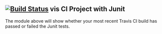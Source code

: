 [![Build Status](https://travis-ci.org/miagu/lab4repo.svg?branch=master)](https://travis-ci.org/miagu/lab4repo)
vis CI Project with Junit
----------
The module above will show whether your most recent Travis CI build has passed or failed the Junit tests.
